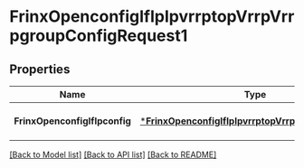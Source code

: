 # FrinxOpenconfigIfIpIpvrrptopVrrpVrrpgroupConfigRequest1

## Properties
Name | Type | Description | Notes
------------ | ------------- | ------------- | -------------
**FrinxOpenconfigIfIpconfig** | [***FrinxOpenconfigIfIpIpvrrptopVrrpVrrpgroupConfig**](frinx.openconfig.if.ip.ipvrrptop.vrrp.vrrpgroup.Config.md) |  | [optional] [default to null]

[[Back to Model list]](../README.md#documentation-for-models) [[Back to API list]](../README.md#documentation-for-api-endpoints) [[Back to README]](../README.md)


